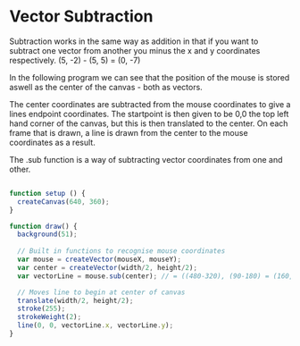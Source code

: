 # Vector Subtraction

Subtraction works in the same way as addition in that if you want to subtract one vector from another you minus the x and y coordinates respectively.
(5, -2) - (5, 5) = (0, -7)

In the following program we can see that the position of the mouse is stored aswell as the center of the canvas - both as vectors. 

The center coordinates are subtracted from the mouse coordinates to give a lines endpoint coordinates. The startpoint is then given to be 0,0 the top left hand corner of the canvas, but this is then translated to the center. On each frame that is drawn, a line is drawn from the center to the mouse coordinates as a result. 

The .sub function is a way of subtracting vector coordinates from one and other. 

``` js

function setup () {
  createCanvas(640, 360);
}

function draw() {
  background(51);
  
  // Built in functions to recognise mouse coordinates
  var mouse = createVector(mouseX, mouseY);
  var center = createVector(width/2, height/2);
  var vectorLine = mouse.sub(center); // = ((480-320), (90-180) = (160, -90))

  // Moves line to begin at center of canvas
  translate(width/2, height/2);
  stroke(255);
  strokeWeight(2);
  line(0, 0, vectorLine.x, vectorLine.y);
}
```